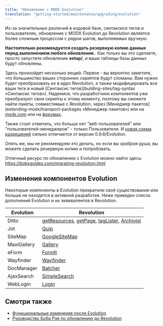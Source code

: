 ```yaml
---
title: "Обновление c MODX Evolution"
translation: "getting-started/maintenance/upgrading/evolution"
---
```


Из-за значительных различий в кодовой базе, синтаксисе тегов и пользователях, обновление с MODX Evolution до Revolution является более сложным процессом с рядом шагов, выполняемых вручную. 

**Настоятельно рекомендуется создать резервную копию данных перед выполнением любого обновления.**. Как только вы это сделаете, просто запустите обновление **setup/**, и ваши таблицы базы данных будут обновлены. 

Здесь произойдет несколько вещей. Первое - вы вероятно заметите, что большинство ваших сторонних скриптов будут сломаны. Вам нужно будет преобразовать их в ядро Revolution, а также модифицировать все ваши теги в новый [Синтаксис тегов](building-sites/tag-syntax «Синтаксис тегов»). Надеемся, что разработчики компонентов уже преобразуют свои скрипты к этому моменту, поэтому вы сможете найти пакеты, совместимые с Revolution, через [Менеджер пакетов](extending-modx/transport-packages «Менеджер пакетов») или на [modx.com](https://modx.com/extras/) или на [форумах](https://community.modx.com/). 

Также стоит отметить, что больше нет "веб-пользователей" или "пользователей-менеджеров" - только Пользователи. И [новая схема разрешений](building-sites/client-proofing/security "Безопасность (ACLs)") сильно отличается от версии 0.9.6/Evolution. 

Опять же, мы не рекомендуем это делать, но если вы _храбрая_ душа, вы можете сделать резервную копию и попробовать. 

Отличный ресурс по обновлению с Evolution можно найти здесь: <https://bobsguides.com/migrating-revolution.html>

## Изменения компонентов Evolution

Некоторые компоненты в Evolution прекратили своё существование или больше не находятся в активной разработке. Ниже приведен список дополнений Evolution и их эквивалентов в Revolution. 

| Evolution   | Revolution                                                                                                                                                                        |
| ----------- | --------------------------------------------------------------------------------------------------------------------------------------------------------------------------------- |
| Ditto       | [getResources](/extras/getresources "getResources"), [getPage](/extras/getpage "getPage"), [tagLister](/extras/taglister "tagLister"), [Archivist](/extras/archivist "Archivist") |
| Jot         | [Quip](/extras/quip "Quip")                                                                                                                                                       |
| SiteMap     | [GoogleSiteMap](/extras/googlesitemap "GoogleSiteMap")                                                                                                                            |
| MaxiGallery | [Gallery](/extras/gallery "Gallery")                                                                                                                                              |
| eForm       | [FormIt](/extras/formit "FormIt")                                                                                                                                                 |
| Wayfinder   | [Wayfinder](/extras/wayfinder "Wayfinder")                                                                                                                                        |
| DocManager  | [Batcher](/extras/batcher "Batcher")                                                                                                                                              |
| AjaxSearch  | [SimpleSearch](/extras/simplesearch "SimpleSearch")                                                                                                                               |
| WebLogin    | [Login](/extras/login "Login")                                                                                                                                                    |

## Смотри также

- [Функциональные изменения после Evolution](getting-started/maintenance/upgrading/evolution/functional-changes)
- [Руководство Боба Рэя по обновлению до Revolution](https://bobsguides.com/migrating-revolution.html)
